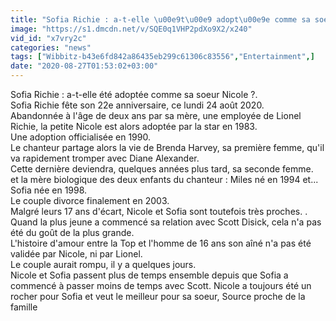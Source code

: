 ```yaml
---
title: "Sofia Richie : a-t-elle \u00e9t\u00e9 adopt\u00e9e comme sa soeur Nicole ?"
image: "https://s1.dmcdn.net/v/SQE0q1VHP2pdXo9X2/x240"
vid_id: "x7vry2c"
categories: "news"
tags: ["Wibbitz-b43e6fd842a86435eb299c61306c83556","Entertainment",]
date: "2020-08-27T01:53:02+03:00"
---
```

Sofia Richie : a-t-elle été adoptée comme sa soeur Nicole ?.  <br>Sofia Richie fête son 22e anniversaire, ce lundi 24 août 2020.  <br>Abandonnée à l'âge de deux ans par sa mère, une employée de Lionel Richie, la petite Nicole est alors adoptée par la star en 1983.  <br>Une adoption officialisée en 1990.  <br>Le chanteur partage alors la vie de Brenda Harvey, sa première femme, qu'il va rapidement tromper avec Diane Alexander.  <br>Cette dernière deviendra, quelques années plus tard, sa seconde femme.  <br>et la mère biologique des deux enfants du chanteur : Miles né en 1994 et... Sofia née en 1998.  <br>Le couple divorce finalement en 2003.  <br>Malgré leurs 17 ans d'écart, Nicole et Sofia sont toutefois très proches. .  <br>Quand la plus jeune a commencé sa relation avec Scott Disick, cela n'a pas été du goût de la plus grande.  <br>L'histoire d'amour entre la Top et l'homme de 16 ans son aîné n'a pas été validée par Nicole, ni par Lionel.  <br>Le couple aurait rompu, il y a quelques jours.  <br>Nicole et Sofia passent plus de temps ensemble depuis que Sofia a commencé à passer moins de temps avec Scott. Nicole a toujours été un rocher pour Sofia et veut le meilleur pour sa soeur, Source proche de la famille
